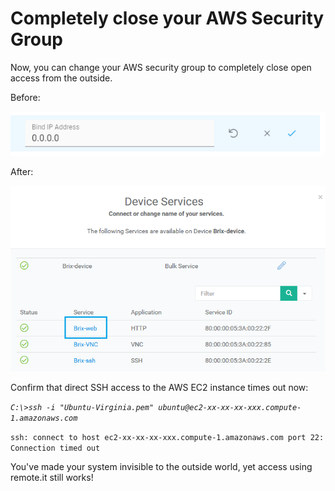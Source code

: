 # Completely close your AWS Security Group

Now, you can change your AWS security group to completely close open access from the outside.

Before:

![](../../.gitbook/assets/image%20%28416%29.png)

After:

![](../../.gitbook/assets/image%20%28152%29.png)

Confirm that direct SSH access to the AWS EC2 instance times out now:

_`C:\>ssh -i "Ubuntu-Virginia.pem" ubuntu@ec2-xx-xx-xx-xxx.compute-1.amazonaws.com`_ 

`ssh: connect to host ec2-xx-xx-xx-xxx.compute-1.amazonaws.com port 22: Connection timed out`

You've made your system invisible to the outside world, yet access using remote.it still works!



